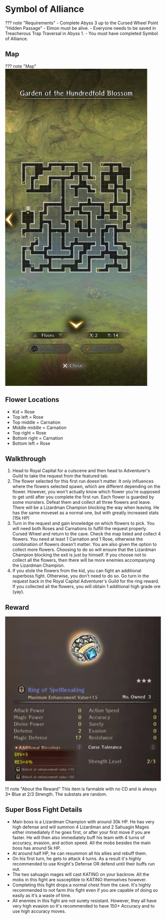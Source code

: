 # Symbol of Alliance

??? note "Requirements"
    - Complete Abyss 3 up to the Cursed Wheel Point "Hidden Passage"
    - Elmon must be alive.
    - Everyone needs to be saved in Treacherous Trap Traversal in Abyss 1.
    - You must have completed Symbol of Alliance.

## Map

??? note "Map"
    ![](./img/garden-of-the-hundredfold-blossom.jpg)

## Flower Locations
- Kid = Rose
- Top left = Rose
- Top middle = Carnation
- Middle middle = Carnation
- Top right = Rose
- Bottom right = Carnation
- Bottom left = Rose

## Walkthrough
1. Head to Royal Capital for a cutscene and then head to Adventurer's Guild to take the request from the featured tab.
2. The flower selected for this first run doesn't matter. It only influences where the flowers selected spawn, which are different depending on the flower. However, you won't actually know which flower you're supposed to get until after you complete the first run. Each flower is guarded by some monsters. Defeat them and collect all three flowers and leave. There will be a Lizardman Champion blocking the way when leaving. He has the same moveset as a normal one, but with greatly increased stats (15k HP)
3. Turn in the request and gain knowledge on which flowers to pick. You will need both Roses and Carnations to fulfill the request properly. Cursed Wheel and return to the cave. Check the map listed and collect 4 flowers. You need at least 1 Carnation and 1 Rose, otherwise the combination of flowers doesn't matter. You are also given the option to collect more flowers. Choosing to do so will ensure that the Lizardman Champion blocking the exit is just by himself. If you choose not to collect all the flowers, then there will be more enemies accompanying the Lizardman Champion.
4. If you stole the flowers from the kid, you can fight an additional superboss fight. Otherwise, you don't need to do so. Go turn in the request back in the Royal Capital Adventurer's Guild for the ring reward. If you collected all the flowers, you will obtain 1 additional high grade ore (yay).

## Reward
  ![](./img/ring-of-spellbreaking.png)

!!! note "About the Reward"
    This item is farmable with no CD and is always 3* Blue at 2/3 Strength. The substats are random.

## Super Boss Fight Details

- Main boss is a Lizardman Champion with around 30k HP. He has very high defense and will summon 4 Lizardman and 2 Sahuagin Mages either immediately if he goes first, or after your first move if you are faster. He will then also immediately buff his team with 4 turns of accuracy, evasion, and action speed. All the mobs besides the main boss has around 5k HP.
- At around half HP, he can resummon all his allies and rebuff them.
- On his first turn, he gets to attack 4 turns. As a result it's highly recommended to use Knight's Defense OR defend until their buffs run out.
- The two sahuagin mages will cast KATINO on your backrow. All the mobs in this fight are susceptible to KATINO themselves however.
- Completing this fight drops a normal chest from the cave. It's highly recommended to not farm this fight even if you are capable of doing so easily as it's a waste of time.
- All enemies in this fight are not surety resistant. However, they all have very high evasion so it's recommended to have 150+ Accuracy and to use high accuracy moves.

